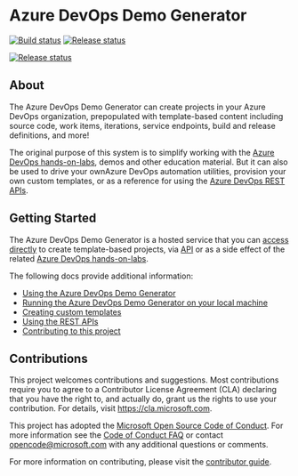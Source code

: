 # Azure DevOps Demo Generator

   [![Build status](https://vstsdemodata.visualstudio.com/VSTSDemoGenerator/_apis/build/status/VSTSDemoGenerator-Prod)](https://vstsdemodata.visualstudio.com/VSTSDemoGenerator/_build/latest?definitionId=76)
   [![Release status](https://vsrm.dev.azure.com/vstsdemodata/_apis/public/Release/badge/89b9b739-9a1c-4739-8aae-6a8a1eb67ee7/10/16)](https://vsrm.dev.azure.com/vstsdemodata/_apis/public/Release/badge/89b9b739-9a1c-4739-8aae-6a8a1eb67ee7/10/16)

[![Release status](https://vsrm.dev.azure.com/vstsdemodata/_apis/public/Release/badge/89b9b739-9a1c-4739-8aae-6a8a1eb67ee7/10/17)](https://vsrm.dev.azure.com/vstsdemodata/_apis/public/Release/badge/89b9b739-9a1c-4739-8aae-6a8a1eb67ee7/10/17)


## About

The Azure DevOps Demo Generator can create projects in your Azure DevOps organization, prepopulated with template-based content including source code, work items, iterations, service endpoints, build and release definitions, and more!

The original purpose of this system is to simplify working with the [Azure DevOps hands-on-labs](https://www.azuredevopslabs.com), demos and other education material. But it can also be used to drive your ownAzure DevOps automation utilities, provision your own custom templates, or as a reference for using the [Azure DevOps REST APIs](https://docs.microsoft.com/rest/api/azure/devops/).

## Getting Started

The Azure DevOps Demo Generator is a hosted service that you can [access directly](https://azuredevopsdemogenerator.azurewebsites.net/) to create template-based projects, via [API](./docs/Azure-DevOps-Demo-Generator-REST-API-Reference.md) or as a side effect of the related [Azure DevOps hands-on-labs](https://www.azuredevopslabs.com).

The following docs provide additional information:
* [Using the Azure DevOps Demo Generator](./docs/Using-The-Generator.md)
* [Running the Azure DevOps Demo Generator on your local machine](./docs/Local-Development.md)
* [Creating custom templates](./docs/Using-The-Template-Extractor.md)
* [Using the REST APIs](./docs/Azure-DevOps-Demo-Generator-REST-API-Reference.md)
* [Contributing to this project](./CONTRIBUTING.md)

## Contributions

This project welcomes contributions and suggestions.  Most contributions require you to agree to a Contributor License Agreement (CLA) declaring that you have the right to, and actually do, grant us the rights to use your contribution. For details, visit https://cla.microsoft.com.

This project has adopted the [Microsoft Open Source Code of Conduct](https://opensource.microsoft.com/codeofconduct/). For more information see the [Code of Conduct FAQ](https://opensource.microsoft.com/codeofconduct/faq/) or contact [opencode@microsoft.com](mailto:opencode@microsoft.com) with any additional questions or comments.

For more information on contributing, please visit the [contributor guide](./CONTRIBUTING.md).
